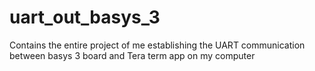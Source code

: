 # uart_out_basys_3
Contains the entire project of me establishing the UART communication between basys 3 board and Tera term app on my computer

